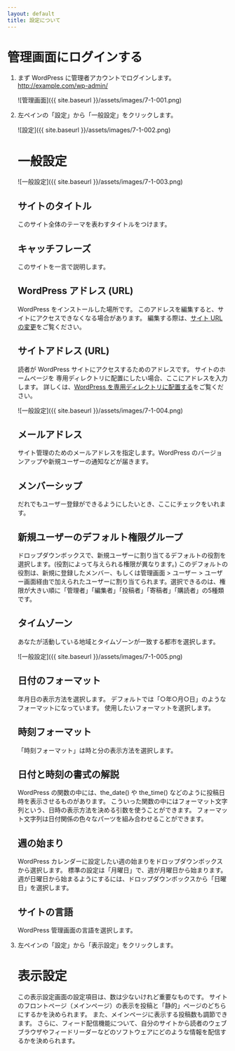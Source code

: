 ```yaml
---
layout: default
title: 設定について
---
```


# 管理画面にログインする

1.  まず WordPress に管理者アカウントでログインします。 http://example.com/wp-admin/

    ![管理画面]({{ site.baseurl }}/assets/images/7-1-001.png)

2.  左ペインの「設定」から「一般設定」をクリックします。

    ![設定]({{ site.baseurl }}/assets/images/7-1-002.png)

    # 一般設定

    ![一般設定]({{ site.baseurl }}/assets/images/7-1-003.png)

    ## サイトのタイトル

    このサイト全体のテーマを表わすタイトルをつけます。

    ## キャッチフレーズ

    このサイトを一言で説明します。

    ## WordPress アドレス (URL)

    WordPress をインストールした場所です。
    このアドレスを編集すると、サイトにアクセスできなくなる場合があります。
    編集する際は、[サイト URL の変更](http://wpdocs.osdn.jp/%E3%82%B5%E3%82%A4%E3%83%88_URL_%E3%81%AE%E5%A4%89%E6%9B%B4)をご覧ください。
    
    ## サイトアドレス (URL)

    読者が WordPress サイトにアクセスするためのアドレスです。
    サイトのホームページを 専用ディレクトリに配置にしたい場合、ここにアドレスを入力します。
    詳しくは、[WordPress を専用ディレクトリに配置する](https://wpdocs.osdn.jp/WordPress_%E3%82%92%E5%B0%82%E7%94%A8%E3%83%87%E3%82%A3%E3%83%AC%E3%82%AF%E3%83%88%E3%83%AA%E3%81%AB%E9%85%8D%E7%BD%AE%E3%81%99%E3%82%8B)をご覧ください。

    ![一般設定]({{ site.baseurl }}/assets/images/7-1-004.png)

    ## メールアドレス

    サイト管理のためのメールアドレスを指定します。WordPress のバージョンアップや新規ユーザーの通知などが届きます。
   
    ## メンバーシップ

    だれでもユーザー登録ができるようにしたいとき、ここにチェックをいれます。

    ## 新規ユーザーのデフォルト権限グループ

    ドロップダウンボックスで、新規ユーザーに割り当てるデフォルトの役割を選択します。(役割によって与えられる権限が異なります。)
    このデフォルトの役割は、新規に登録したメンバー、もしくは管理画面 > ユーザー > ユーザー画面経由で加えられたユーザーに割り当てられます。選択できるのは、権限が大きい順に「管理者」「編集者」「投稿者」「寄稿者」「購読者」の5種類です。

    ## タイムゾーン

    あなたが活動している地域とタイムゾーンが一致する都市を選択します。

    ![一般設定]({{ site.baseurl }}/assets/images/7-1-005.png)

    ## 日付のフォーマット

    年月日の表示方法を選択します。
    デフォルトでは「○年○月○日」のようなフォーマットになっています。
    使用したいフォーマットを選択します。

    ## 時刻フォーマット

    「時刻フォーマット」は時と分の表示方法を選択します。

    ## 日付と時刻の書式の解説

    WordPress の関数の中には、the_date() や the_time() などのように投稿日時を表示させるものがあります。
    こういった関数の中にはフォーマット文字列という、日時の表示方法を決める引数を使うことができます。
    フォーマット文字列は日付関係の色々なパーツを組み合わせることができます。

    ## 週の始まり

    WordPress カレンダーに設定したい週の始まりをドロップダウンボックスから選択します。
    標準の設定は「月曜日」で、週が月曜日から始まります。週が日曜日から始まるようにするには、ドロップダウンボックスから「日曜日」を選択します。

    ## サイトの言語

    WordPress 管理画面の言語を選択します。

3.  左ペインの「設定」から「表示設定」をクリックします。

    # 表示設定

    この表示設定画面の設定項目は、数は少ないけれど重要なものです。
    サイトのフロントページ（メインページ）の表示を投稿と「静的」ページのどちらにするかを決められます。
    また、メインページに表示する投稿数も調節できます。
    さらに、フィード配信機能について、自分のサイトから読者のウェブブラウザやフィードリーダーなどのソフトウェアにどのような情報を配信するかを決められます。
    